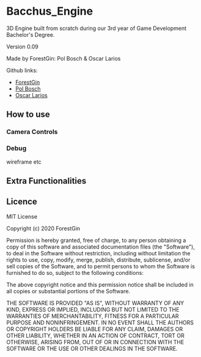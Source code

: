 # Bacchus_Engine
3D Engine built from scratch during our 3rd year of Game Development Bachelor's Degree.

Version 0.09

Made by ForestGin: Pol Bosch & Oscar Larios

Github links:

* [ForestGin](https://github.com/ForestGin)
* [Pol Bosch](https://github.com/Xulu-u)
* [Oscar Larios](https://github.com/Megaoski)

## How to use

### Camera Controls

### Debug

wireframe etc

## Extra Functionalities

## Licence
MIT License

Copyright (c) 2020 ForestGin

Permission is hereby granted, free of charge, to any person obtaining a copy
of this software and associated documentation files (the "Software"), to deal
in the Software without restriction, including without limitation the rights
to use, copy, modify, merge, publish, distribute, sublicense, and/or sell
copies of the Software, and to permit persons to whom the Software is
furnished to do so, subject to the following conditions:

The above copyright notice and this permission notice shall be included in all
copies or substantial portions of the Software.

THE SOFTWARE IS PROVIDED "AS IS", WITHOUT WARRANTY OF ANY KIND, EXPRESS OR
IMPLIED, INCLUDING BUT NOT LIMITED TO THE WARRANTIES OF MERCHANTABILITY,
FITNESS FOR A PARTICULAR PURPOSE AND NONINFRINGEMENT. IN NO EVENT SHALL THE
AUTHORS OR COPYRIGHT HOLDERS BE LIABLE FOR ANY CLAIM, DAMAGES OR OTHER
LIABILITY, WHETHER IN AN ACTION OF CONTRACT, TORT OR OTHERWISE, ARISING FROM,
OUT OF OR IN CONNECTION WITH THE SOFTWARE OR THE USE OR OTHER DEALINGS IN THE
SOFTWARE.

